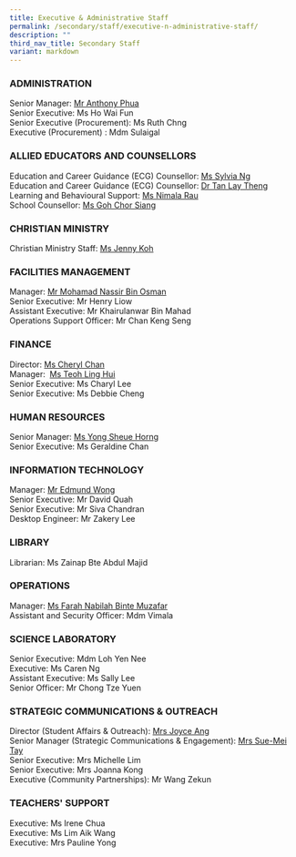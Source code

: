 ```yaml
---
title: Executive & Administrative Staff
permalink: /secondary/staff/executive-n-administrative-staff/
description: ""
third_nav_title: Secondary Staff
variant: markdown
---
```

### **ADMINISTRATION**
Senior Manager: [Mr Anthony Phua](mailto:Anthony_Phua@schools.gov.sg)  
Senior Executive: Ms Ho Wai Fun  
Senior Executive (Procurement): Ms Ruth Chng  
Executive (Procurement) : Mdm Sulaigal  

### **ALLIED EDUCATORS AND COUNSELLORS**
Education and Career Guidance (ECG) Counsellor: [Ms Sylvia Ng](mailto:sylvia_ng_pik_san@schools.gov.sg)  
Education and Career Guidance (ECG) Counsellor: [Dr Tan Lay Theng](mailto:tan_lay_theng@schools.gov.sg)  
Learning and Behavioural Support: [Ms Nimala Rau](mailto:Nimala_Mokhna_Rau@schools.gov.sg)  
School Counsellor: [Ms Goh Chor Siang](mailto:goh_chor_siang@schools.gov.sg)  

### **CHRISTIAN MINISTRY**
Christian Ministry Staff: [Ms Jenny Koh](mailto:jenny_koh@mgs.sch.edu.sg)  

### **FACILITIES MANAGEMENT**
Manager: [Mr Mohamad Nassir Bin Osman](mailto:mohd_nassir_osman@schools.gov.sg)  
Senior Executive: Mr Henry Liow  
Assistant Executive: Mr Khairulanwar Bin Mahad  
Operations Support Officer: Mr Chan Keng Seng

### **FINANCE**
Director: [Ms Cheryl Chan](mailto:cheryl_chan_hp@schools.gov.sg)  
Manager:  [Ms Teoh Ling Hui](mailto:teoh_ling_hui@schools.gov.sg)  
Senior Executive: Ms Charyl Lee  
Senior Executive: Ms Debbie Cheng

### **HUMAN RESOURCES**
Senior Manager: [Ms Yong Sheue Horng](mailto:yong_sheue_horng@schools.gov.sg)  
Senior Executive: Ms Geraldine Chan

### **INFORMATION TECHNOLOGY**
Manager: [Mr Edmund Wong](mailto:edmund_wong@schools.gov.sg)  
Senior Executive: Mr David Quah  
Senior Executive: Mr Siva Chandran  
Desktop Engineer: Mr Zakery Lee 

### **LIBRARY**
Librarian: Ms Zainap Bte Abdul Majid  

### **OPERATIONS**
Manager: [Ms Farah Nabilah Binte Muzafar](mailto:Farah_Nabilah@schools.gov.sg)  
Assistant and Security Officer: Mdm Vimala  

### **SCIENCE LABORATORY**
Senior Executive: Mdm Loh Yen Nee  
Executive: Ms Caren Ng  
Assistant Executive: Ms Sally Lee  
Senior Officer: Mr Chong Tze Yuen  

### **STRATEGIC COMMUNICATIONS & OUTREACH**
Director (Student Affairs & Outreach): [Mrs Joyce Ang](mailto:joyce_ang_a@schools.gov.sg)  
Senior Manager (Strategic Communications & Engagement): [Mrs Sue-Mei Tay](mailto:tay_sue-mei@schools.gov.sg)  
Senior Executive: Mrs Michelle Lim  
Senior Executive: Mrs Joanna Kong  
Executive (Community Partnerships): Mr Wang Zekun

### **TEACHERS' SUPPORT**
Executive: Ms Irene Chua  
Executive: Ms Lim Aik Wang  
Executive: Mrs Pauline Yong